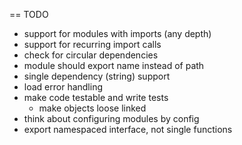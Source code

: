 == TODO

* support for modules with imports (any depth)
* support for recurring import calls
* check for circular dependencies
* module should export name instead of path
* single dependency (string) support
* load error handling
* make code testable and write tests
	* make objects loose linked
* think about configuring modules by config
* export namespaced interface, not single functions
